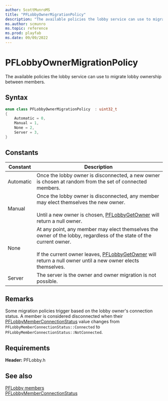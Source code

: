 ```yaml
---
author: ScottMunroMS
title: "PFLobbyOwnerMigrationPolicy"
description: "The available policies the lobby service can use to migrate lobby ownership between members."
ms.author: scmunro
ms.topic: reference
ms.prod: playfab
ms.date: 09/09/2022
---
```


# PFLobbyOwnerMigrationPolicy  

The available policies the lobby service can use to migrate lobby ownership between members.    

## Syntax  
  
```cpp
enum class PFLobbyOwnerMigrationPolicy  : uint32_t  
{  
    Automatic = 0,  
    Manual = 1,  
    None = 2,  
    Server = 3,  
}  
```  
  
## Constants  
  
| Constant | Description |
| --- | --- |
| Automatic | Once the lobby owner is disconnected, a new owner is chosen at random from the set of connected members. |  
| Manual | Once the lobby owner is disconnected, any member may elect themselves the new owner.<br/><br/> Until a new owner is chosen, [PFLobbyGetOwner](../functions/pflobbygetowner.md) will return a null owner. |  
| None | At any point, any member may elect themselves the owner of the lobby, regardless of the state of the current owner.<br/><br/> If the current owner leaves, [PFLobbyGetOwner](../functions/pflobbygetowner.md) will return a null owner until a new owner elects themselves. |  
| Server | The server is the owner and owner migration is not possible. |  
  
## Remarks  
  
Some migration policies trigger based on the lobby owner's connection status. A member is considered disconnected when their [PFLobbyMemberConnectionStatus](pflobbymemberconnectionstatus.md) value changes from ```PFLobbyMemberConnectionStatus::Connected``` to ```PFLobbyMemberConnectionStatus::NotConnected```.
  
## Requirements  
  
**Header:** PFLobby.h
  
## See also  
[PFLobby members](../pflobby_members.md)  
[PFLobbyMemberConnectionStatus](pflobbymemberconnectionstatus.md)
  
  
